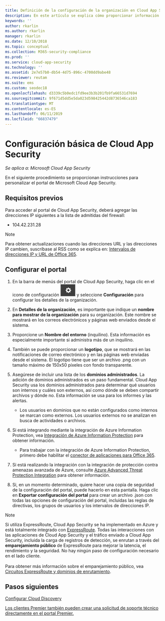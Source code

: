 ```yaml
---
title: Definición de la configuración de la organización en Cloud App Security
description: En este artículo se explica cómo proporcionar información sobre su organización en Cloud App Security.
keywords: ''
author: rkarlin
ms.author: rkarlin
manager: rkarlin
ms.date: 12/10/2018
ms.topic: conceptual
ms.collection: M365-security-compliance
ms.prod: ''
ms.service: cloud-app-security
ms.technology: ''
ms.assetid: 2e7e57b0-db54-4d75-896c-4700dd9abe48
ms.reviewer: reutam
ms.suite: ems
ms.custom: seodec18
ms.openlocfilehash: d3339c5b0edc1fd9ee3b3b201fb9fa66531d7694
ms.sourcegitcommit: 9f671d5dd5e5da023d598425442d8736546ca183
ms.translationtype: MT
ms.contentlocale: es-ES
ms.lasthandoff: 06/11/2019
ms.locfileid: "66837479"
---
```

# <a name="basic-setup-for-cloud-app-security"></a>Configuración básica de Cloud App Security

*Se aplica a: Microsoft Cloud App Security*

En el siguiente procedimiento se proporcionan instrucciones para personalizar el portal de Microsoft Cloud App Security.

## <a name="prerequisites"></a>Requisitos previos 
Para acceder al portal de Cloud App Security, deberá agregar las direcciones IP siguientes a la lista de admitidas del firewall:  
  
- 104.42.231.28  
  
> [!NOTE]  
>  Para obtener actualizaciones cuando las direcciones URL y las direcciones IP cambien, suscríbase al RSS como se explica en: [Intervalos de direcciones IP y URL de Office 365](https://support.office.com/article/Office-365-URLs-and-IP-address-ranges-8548a211-3fe7-47cb-abb1-355ea5aa88a2).  
  
## <a name="set-up-the-portal"></a>Configurar el portal  
  
1. En la barra de menús del portal de Cloud App Security, haga clic en el icono de configuración ![icono de configuración](./media/settings-icon.png "settings icon") y seleccione **Configuración** para configurar los detalles de la organización.     

2. En **Detalles de la organización**, es importante que indique un **nombre para mostrar de la organización** para su organización. Este nombre se mostrará en los correos electrónicos y páginas web enviados desde el sistema.  
  
3. Proporcione un **Nombre del entorno** (inquilino). Esta información es especialmente importante si administra más de un inquilino.  
  
4. También se puede proporcionar un **logotipo**, que se mostrará en las notificaciones de correo electrónico y en las páginas web enviadas desde el sistema. El logotipo tiene que ser un archivo .png con un tamaño máximo de 150x50 píxeles con fondo transparente.  

5. Asegúrese de incluir una lista de los **dominios administrados**. La adición de dominios administrados es un paso fundamental. Cloud App Security usa los dominios administrados para determinar qué usuarios son internos y cuáles son externos, así como dónde se deben compartir archivos y dónde no. Esta información se usa para los informes y las alertas.  
   
    - Los usuarios en dominios que no están configurados como internos se marcan como externos. Los usuarios externos no se analizan en busca de actividades o archivos.

6. Si está integrando mediante la integración de Azure Information Protection, vea [Integración de Azure Information Protection](azip-integration.md) para obtener información. 

    - Para trabajar con la integración de Azure Information Protection, primero debe habilitar el [conector de aplicaciones para Office 365](connect-office-365-to-microsoft-cloud-app-security.md).
  
7. Si está realizando la integración con la integración de protección contra amenazas avanzada de Azure, consulte [Azure Advanced Threat Protection Integration](azip-integration.md) para obtener información. 


7. Si, en un momento determinado, quiere hacer una copia de seguridad de la configuración del portal, puede hacerlo en esta pantalla. Haga clic en **Exportar configuración del portal** para crear un archivo .json con todas las opciones de configuración del portal, incluidas las reglas de directivas, los grupos de usuarios y los intervalos de direcciones IP.  
  
   
> [!NOTE] 
> Si utiliza ExpressRoute, Cloud App Security se ha implementado en Azure y está totalmente integrado con [ExpressRoute](https://azure.microsoft.com/documentation/articles/expressroute-introduction/). Todas las interacciones con las aplicaciones de Cloud App Security y el tráfico enviado a Cloud App Security, incluida la carga de registros de detección, se enrutan a través del **emparejamiento público** de ExpressRoute para mejorar la latencia, el rendimiento y la seguridad. No hay ningún paso de configuración necesario en el lado cliente. <br></br>Para obtener más información sobre el emparejamiento público, vea [Circuitos ExpressRoute y dominios de enrutamiento](https://azure.microsoft.com/documentation/articles/expressroute-circuit-peerings/).  
    
## <a name="next-steps"></a>Pasos siguientes  
[Configurar Cloud Discovery](set-up-cloud-discovery.md)   

[Los clientes Premier también pueden crear una solicitud de soporte técnico directamente en el portal Premier.](https://premier.microsoft.com/)  
  
  
